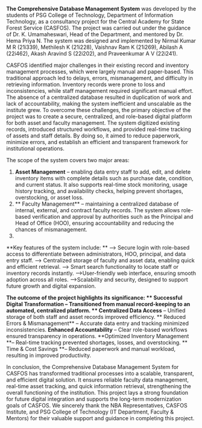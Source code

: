 **The Comprehensive Database Management System** was developed by the students of PSG College of Technology, Department of Information Technology, as a consultancy project for the Central Academy for State Forest Service (CASFOS). The project was carried out under the guidance of Dr. K. Umamaheswari, Head of the Department, and mentored by Dr. Hema 
Priya N. The system was designed and implemented by Nirmal Kumar M R (21i339), Methilesh K (21i228), Vaishnav Ram K (21i269), Abilash A (22i462), Akash Aravind S (22i202), and Praveenkumar A V (22i241).


CASFOS identified major challenges in their existing record and inventory management processes, which were largely manual and paper-based. This traditional approach led to delays, errors, mismanagement, and difficulty in retrieving information. Inventory records were prone to loss and inconsistencies, while staff management required significant manual effort. The absence of a centralized database resulted in duplication of work and lack of accountability, making the system inefficient and unscalable as the institute grew. To overcome these challenges, the primary objective of the project was to create a secure, 
centralized, and role-based digital platform for both asset and faculty management. The system digitized existing records, introduced structured workflows, and provided real-time tracking of assets and staff details. By doing so, it aimed to reduce paperwork, minimize errors, and 
establish an efficient and transparent framework for institutional operations. 

The scope of the system covers two major areas: 

1. **Asset Management** – enabling data entry staff to add, edit, and delete inventory items with complete details such as purchase date, condition, and current status. It also supports real-time stock monitoring, usage history tracking, and availability checks, helping prevent shortages, overstocking, or asset loss.
2. ** Faculty Management** – maintaining a centralized database of internal, external, and contract faculty records. The system allows role-based verification and approval by authorities such as the Principal and Head of Office (HOO), ensuring accountability and reducing the chances of mismanagement.
3. 
**Key features of the system include: **
--> Secure login with role-based access to differentiate between administrators, HOO, principal, and data entry staff. 
--> Centralized storage of faculty and asset data, enabling quick and efficient retrieval. 
--> Smart search functionality to locate staff or inventory records instantly. 
-->User-friendly web interface, ensuring smooth adoption across all roles. 
-->Scalability and security, designed to support future growth and digital expansion.
   
**The outcome of the project highlights its significance: **
**Successful Digital Transformation** – Transitioned from manual record-keeping to an automated, centralized platform. 
** Centralized Data Access** – Unified storage of both staff and asset records improved efficiency. 
** Reduced Errors & Mismanagement** – Accurate data entry and tracking minimized 
inconsistencies. 
**Enhanced Accountability** – Clear role-based workflows ensured transparency in 
operations. 
**Optimized Inventory Management **– Real-time tracking prevented shortages, losses, 
and overstocking. 
** Time & Cost Savings **– Reduced paperwork and manual workload, resulting in 
improved productivity. 

In conclusion, the Comprehensive Database Management System for CASFOS has transformed traditional processes into a scalable, transparent, and efficient digital solution. It ensures reliable faculty data management, real-time asset tracking, and quick information retrieval, strengthening the overall functioning of the institution. This project lays a strong foundation for future digital integration and supports the long-term modernization goals of CASFOS. 
We sincerely thank the NBA Representatives, CASFOS Institute, and PSG College of Technology (IT Department, Faculty & Mentors) for their valuable support and guidance in completing this project. 
